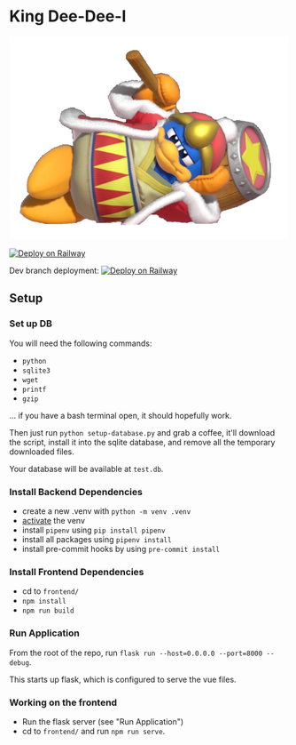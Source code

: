 # King Dee-Dee-I

![](./frontend/src/assets/dedede-big.png)

[![Deploy on Railway](https://railway.app/button.svg)](https://railway.app/template/PM5XoJ?referralCode=9XJNhY)

Dev branch deployment: 
[![Deploy on Railway](https://railway.app/button.svg)](https://railway.app/template/OS1XTt?referralCode=9XJNhY)

## Setup

### Set up DB

You will need the following commands:

- `python`
- `sqlite3`
- `wget`
- `printf`
- `gzip`

... if you have a bash terminal open, it should hopefully work.

Then just run `python setup-database.py` and grab a coffee, it'll download the script,
install it into the sqlite database, and remove all the temporary downloaded files.

Your database will be available at `test.db`.

### Install Backend Dependencies

- create a new .venv with `python -m venv .venv`
- [activate](https://docs.python.org/3/library/venv.html#how-venvs-work) the venv
- install `pipenv` using `pip install pipenv`
- install all packages using `pipenv install`
- install pre-commit hooks by using `pre-commit install`

### Install Frontend Dependencies

- cd to `frontend/`
- `npm install`
- `npm run build`

### Run Application

From the root of the repo, run `flask run --host=0.0.0.0 --port=8000 --debug`.

This starts up flask, which is configured to serve the vue files.

### Working on the frontend

- Run the flask server (see "Run Application")
- cd to `frontend/` and run `npm run serve`.
